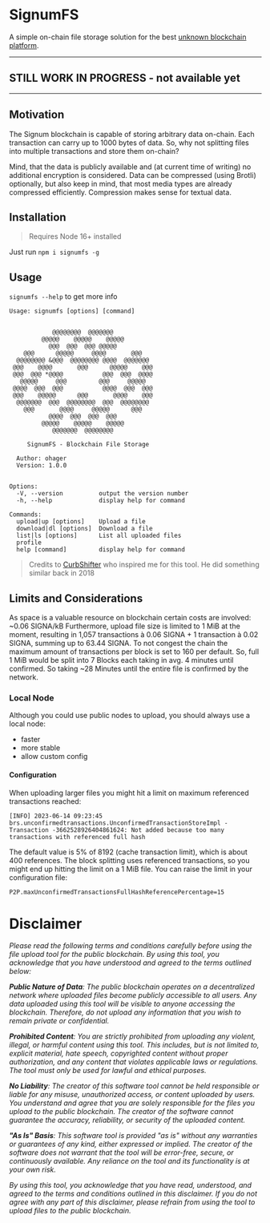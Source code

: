 # SignumFS

A simple on-chain file storage solution for the best [unknown blockchain platform](https://signum.network).

---

## STILL WORK IN PROGRESS - not available yet

---

## Motivation

The Signum blockchain is capable of storing arbitrary data on-chain. Each transaction can carry up to 1000 bytes of data.
So, why not splitting files into multiple transactions and store them on-chain?

Mind, that the data is publicly available and (at current time of writing) no additional encryption is considered.
Data can be compressed (using Brotli) optionally, but also keep in mind, that most media types are already compressed efficiently.
Compression makes sense for textual data.

## Installation

> Requires Node 16+ installed

Just run `npm i signumfs -g`

## Usage

`signumfs --help` to get more info

```
Usage: signumfs [options] [command]


            @@@@@@@@  @@@@@@@
         @@@@@    @@@@@    @@@@@
           @@@  @@@  @@@ @@@@@
    @@@      @@@@@     @@@@       @@@
  @@@@@@@@ &@@@  @@@@@@@@ @@@@  @@@@@@@
 @@@    @@@@       @@@      @@@@@    @@@
 @@@  @@@ *@@@@           @@@  @@@  @@@@
   @@@@@     @@@         @@@     @@@@@
 @@@@  @@@  @@@           @@@@  @@@  @@@
 @@@    @@@@@      @@@       @@@@    @@@
  @@@@@@@  @@@  @@@@@@@@  @@@  @@@@@@@@
    @@@       @@@@     @@@@@      @@@
           @@@@  @@@  @@@  @@@
         @@@@@    @@@@@    @@@@@
            @@@@@@@  @@@@@@@@

     SignumFS - Blockchain File Storage

  Author: ohager
  Version: 1.0.0


Options:
  -V, --version          output the version number
  -h, --help             display help for command

Commands:
  upload|up [options]    Upload a file
  download|dl [options]  Download a file
  list|ls [options]      List all uploaded files
  profile
  help [command]         display help for command

```

> Credits to [CurbShifter](https://github.com/CurbShifter) who inspired me for this tool. He did something similar back in 2018

## Limits and Considerations

As space is a valuable resource on blockchain certain costs are involved: ~0.06 SIGNA/kB
Furthermore, upload file size is limited to 1 MiB at the moment,
resulting in 1,057 transactions à 0.06 SIGNA + 1 transaction à 0.02 SIGNA, summing up to 63.44 SIGNA.
To not congest the chain the maximum amount of transactions per block is set to 160 per default.
So, full 1 MiB would be split into 7 Blocks each taking in avg. 4 minutes until confirmed.
So taking ~28 Minutes until the entire file is confirmed by the network.

### Local Node

Although you could use public nodes to upload, you should always use a local node:

- faster
- more stable
- allow custom config

#### Configuration

When uploading larger files you might hit a limit on maximum referenced transactions reached:

```
[INFO] 2023-06-14 09:23:45 brs.unconfirmedtransactions.UnconfirmedTransactionStoreImpl - Transaction -3662528926404861624: Not added because too many transactions with referenced full hash
```

The default value is 5% of 8192 (cache transaction limit), which is about 400 references. The block splitting uses referenced transactions,
so you might end up hitting the limit on a 1 MiB file. You can raise the limit in your configuration file:

```
P2P.maxUnconfirmedTransactionsFullHashReferencePercentage=15
```

# Disclaimer

<em>
Please read the following terms and conditions carefully before using the file upload tool for the public blockchain. By using this tool, you acknowledge that you have understood and agreed to the terms outlined below:

**Public Nature of Data**:
The public blockchain operates on a decentralized network where uploaded files become publicly accessible to all users. Any data uploaded using this tool will be visible to anyone accessing the blockchain. Therefore, do not upload any information that you wish to remain private or confidential.

**Prohibited Content**:
You are strictly prohibited from uploading any violent, illegal, or harmful content using this tool. This includes, but is not limited to, explicit material, hate speech, copyrighted content without proper authorization, and any content that violates applicable laws or regulations. The tool must only be used for lawful and ethical purposes.

**No Liability**:
The creator of this software tool cannot be held responsible or liable for any misuse, unauthorized access, or content uploaded by users. You understand and agree that you are solely responsible for the files you upload to the public blockchain. The creator of the software cannot guarantee the accuracy, reliability, or security of the uploaded content.

**"As Is" Basis**:
This software tool is provided "as is" without any warranties or guarantees of any kind, either expressed or implied. The creator of the software does not warrant that the tool will be error-free, secure, or continuously available. Any reliance on the tool and its functionality is at your own risk.

By using this tool, you acknowledge that you have read, understood, and agreed to the terms and conditions outlined in this disclaimer. If you do not agree with any part of this disclaimer, please refrain from using the tool to upload files to the public blockchain.

</em>
